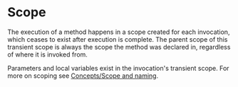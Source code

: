 

Scope
=====

The execution of a method happens in a scope created for each invocation, which ceases to exist after execution is complete. The parent scope of this transient scope is always the scope the method was declared in, regardless of where it is invoked from.

Parameters and local variables exist in the invocation's transient scope. For more on scoping see [Concepts/Scope and naming](scope-and-naming.md).

